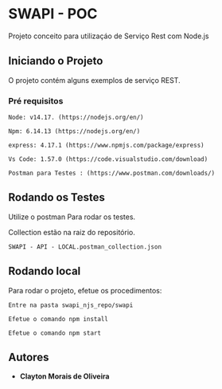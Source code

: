 # SWAPI - POC
Projeto conceito para utilizaçáo de Serviço Rest com Node.js

## Iniciando o Projeto

O projeto contém alguns exemplos de serviço REST.

### Pré requisitos

```
Node: v14.17. (https://nodejs.org/en/)

Npm: 6.14.13 (https://nodejs.org/en/)

express: 4.17.1 (https://www.npmjs.com/package/express)

Vs Code: 1.57.0 (https://code.visualstudio.com/download)

Postman para Testes : (https://www.postman.com/downloads/)

```

## Rodando os Testes

Utilize o postman Para rodar os testes.

Collection estão na raiz do repositório.

```
SWAPI - API - LOCAL.postman_collection.json
```

## Rodando local

Para rodar o projeto, efetue os procedimentos:

```
Entre na pasta swapi_njs_repo/swapi

Efetue o comando npm install

Efetue o comando npm start

```

## Autores

* **Clayton Morais de Oliveira** 
